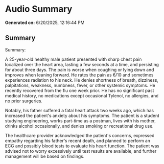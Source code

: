 # Audio Summary

**Generated on:** 6/20/2025, 12:16:44 PM

## Summary

Summary:

A 25-year-old healthy male patient presented with sharp chest pain localized over the heart area, lasting a few seconds at a time, and persisting for about three days. The pain is worse when coughing or lying down and improves when leaning forward. He rates the pain as 6/10 and sometimes experiences radiation to his neck. He denies shortness of breath, dizziness, palpitations, weakness, numbness, fever, or other systemic symptoms. He recently recovered from the flu one week prior. He has no significant past medical history, no medications except occasional Tylenol, no allergies, and no prior surgeries. 

Notably, his father suffered a fatal heart attack two weeks ago, which has increased the patient's anxiety about his symptoms. The patient is a student studying engineering, works part-time as a postman, lives with his mother, drinks alcohol occasionally, and denies smoking or recreational drug use.

The healthcare provider acknowledged the patient's concerns, expressed empathy regarding his father's recent death, and planned to perform an ECG and possibly blood tests to evaluate his heart function. The patient was advised not to worry excessively until test results are available, and further management will be based on findings.